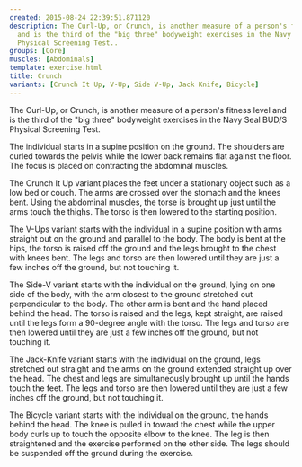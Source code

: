 ```yaml
---
created: 2015-08-24 22:39:51.871120
description: The Curl-Up, or Crunch, is another measure of a person's fitness level
  and is the third of the "big three" bodyweight exercises in the Navy Seal BUD/S
  Physical Screening Test..
groups: [Core]
muscles: [Abdominals]
template: exercise.html
title: Crunch
variants: [Crunch It Up, V-Up, Side V-Up, Jack Knife, Bicycle]
---
```

The Curl-Up, or Crunch, is another measure of a person's fitness level and is the third of the "big three" bodyweight exercises in the Navy Seal BUD/S Physical Screening Test.

The individual starts in a supine position on the ground. The shoulders are curled towards the pelvis while the lower back remains flat against the floor. The focus is placed on contracting the abdominal muscles.

The Crunch It Up variant places the feet under a stationary object such as a low bed or couch. The arms are crossed over the stomach and the knees bent. Using the abdominal muscles, the torse is brought up just until the arms touch the thighs. The torso is then lowered to the starting position.

The V-Ups variant starts with the individual in a supine position with arms straight out on the ground and parallel to the body. The body is bent at the hips, the torso is raised off the ground and the legs brought to the chest with knees bent. The legs and torso are then lowered until they are just a few inches off the ground, but not touching it.

The Side-V variant starts with the individual on the ground, lying on one side of the body, with the arm closest to the ground stretched out perpendicular to the body. The other arm is bent and the hand placed behind the head. The torso is raised and the legs, kept straight, are raised until the legs form a 90-degree angle with the torso. The legs and torso are then lowered until they are just a few inches off the ground, but not touching it.

The Jack-Knife variant starts with the individual on the ground, legs stretched out straight and the arms on the ground extended straight up over the head. The chest and legs are simultaneously brought up until the hands touch the feet. The legs and torso are then lowered until they are just a few inches off the ground, but not touching it.

The Bicycle variant starts with the individual on the ground, the hands behind the head. The knee is pulled in toward the chest while the upper body curls up to touch the opposite elbow to the knee. The leg is then straightened and the exercise performed on the other side. The legs should be suspended off the ground during the exercise.
